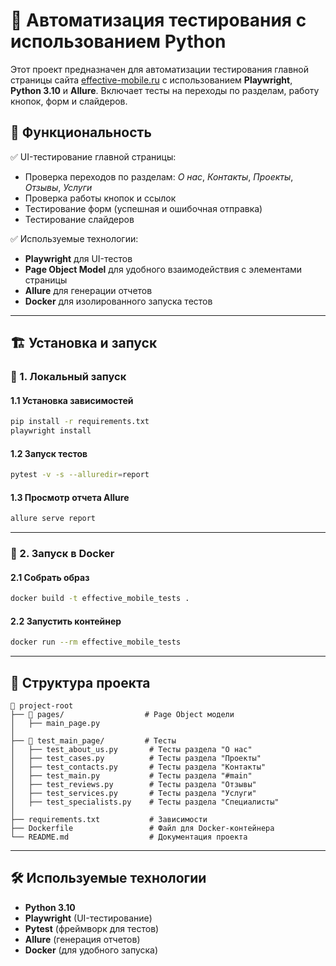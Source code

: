 # 🧪 Автоматизация тестирования с использованием Python

Этот проект предназначен для автоматизации тестирования главной страницы сайта [effective-mobile.ru](https://effective-mobile.ru/) с использованием **Playwright**, **Python 3.10** и **Allure**. Включает тесты на переходы по разделам, работу кнопок, форм и слайдеров.  

## 📌 Функциональность

✅ UI-тестирование главной страницы:  
- Проверка переходов по разделам: _О нас_, _Контакты_, _Проекты_, _Отзывы_, _Услуги_  
- Проверка работы кнопок и ссылок  
- Тестирование форм (успешная и ошибочная отправка)  
- Тестирование слайдеров  

✅ Используемые технологии:  
- **Playwright** для UI-тестов  
- **Page Object Model** для удобного взаимодействия с элементами страницы  
- **Allure** для генерации отчетов  
- **Docker** для изолированного запуска тестов  

---

## 🏗 Установка и запуск

### 🔧 1. Локальный запуск  

#### 1.1 Установка зависимостей  
```bash
pip install -r requirements.txt
playwright install
```

#### 1.2 Запуск тестов  
```bash
pytest -v -s --alluredir=report
```

#### 1.3 Просмотр отчета Allure  
```bash
allure serve report
```

---

### 🐳 2. Запуск в Docker  
#### 2.1 Собрать образ  
```bash
docker build -t effective_mobile_tests .
```

#### 2.2 Запустить контейнер  
```bash
docker run --rm effective_mobile_tests
```

---

## 📂 Структура проекта  

```
📁 project-root
├── 📁 pages/                  # Page Object модели
│   ├── main_page.py          
│
├── 📁 test_main_page/         # Тесты
│   ├── test_about_us.py       # Тесты раздела "О нас"
│   ├── test_cases.py          # Тесты раздела "Проекты"
│   ├── test_contacts.py       # Тесты раздела "Контакты"
│   ├── test_main.py           # Тесты раздела "#main"
│   ├── test_reviews.py        # Тесты раздела "Отзывы"
│   ├── test_services.py       # Тесты раздела "Услуги"
│   ├── test_specialists.py    # Тесты раздела "Специалисты"
│
├── requirements.txt           # Зависимости
├── Dockerfile                 # Файл для Docker-контейнера
└── README.md                  # Документация проекта
```

---

## 🛠 Используемые технологии  

- **Python 3.10**  
- **Playwright** (UI-тестирование)  
- **Pytest** (фреймворк для тестов)  
- **Allure** (генерация отчетов)  
- **Docker** (для удобного запуска)  
